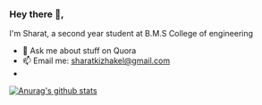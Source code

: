 ### Hey there 👋,  
I'm Sharat, a second year student at B.M.S College of engineering

- 💬 Ask me about stuff on Quora 
- 📫 Email me: sharatkizhakel@gmail.com 
-
[![Anurag's github stats](https://github-readme-stats.vercel.app/api?username=Sharat-Kizhakel)](https://github.com/anuraghazra/github-readme-stats)


